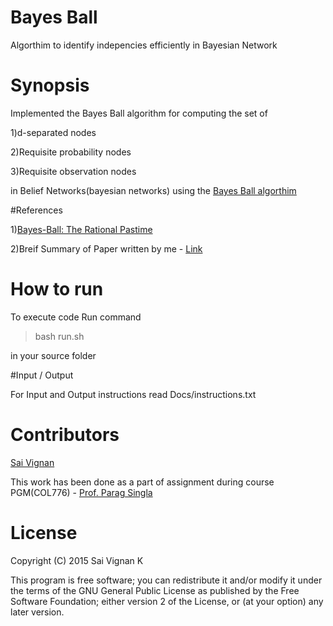 # Bayes Ball

Algorthim to identify indepencies efficiently in Bayesian Network

# Synopsis

Implemented the Bayes Ball algorithm for computing the set of 

1)d-separated nodes

2)Requisite probability nodes

3)Requisite observation nodes

in Belief Networks(bayesian networks) using the [Bayes Ball algorthim](http://www.wikicoursenote.com/wiki/Stat946f11#Bayes_Ball)

#References

1)[Bayes-Ball: The Rational Pastime](http://arxiv.org/abs/1301.7412)

2)Breif Summary of Paper written by me - [Link]()

# How to run

To execute code Run command 

>bash run.sh 

in your source folder

#Input / Output

For Input and Output instructions read Docs/instructions.txt

# Contributors

[Sai Vignan](http://www.iitd.ac.in/~cs5120289)

This work has been done as a part of assignment during course PGM(COL776) - [Prof. Parag Singla](http://www.cse.iitd.ac.in/~parags/)

# License

Copyright (C) 2015  Sai Vignan K

This program is free software; you can redistribute it and/or modify it under the terms of the GNU General Public License as published by the Free Software Foundation; either version 2 of the License, or (at your option) any later version.
